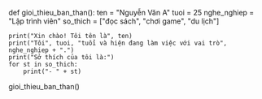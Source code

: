 def gioi_thieu_ban_than():
    ten = "Nguyễn Văn A"
    tuoi = 25
    nghe_nghiep = "Lập trình viên"
    so_thich = ["đọc sách", "chơi game", "du lịch"]

    print("Xin chào! Tôi tên là", ten)
    print("Tôi", tuoi, "tuổi và hiện đang làm việc với vai trò", nghe_nghiep + ".")
    print("Sở thích của tôi là:")
    for st in so_thich:
        print("- " + st)

gioi_thieu_ban_than()
